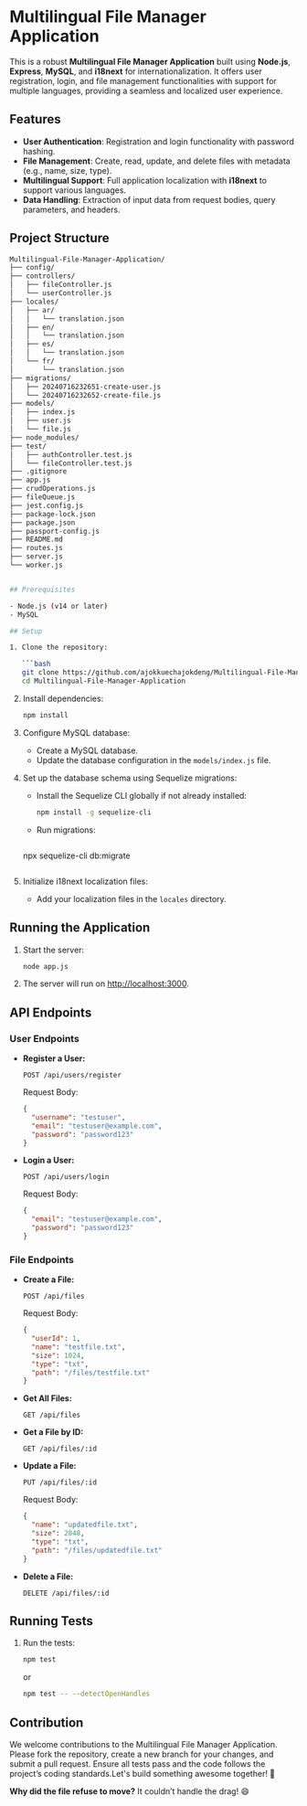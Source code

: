 # Multilingual File Manager Application

This is a robust **Multilingual File Manager Application** built using **Node.js**, **Express**, **MySQL**, and **i18next** for internationalization. It offers user registration, login, and file management functionalities with support for multiple languages, providing a seamless and localized user experience.

## Features

- **User Authentication**: Registration and login functionality with password hashing.
- **File Management**: Create, read, update, and delete files with metadata (e.g., name, size, type).
- **Multilingual Support**: Full application localization with **i18next** to support various languages.
- **Data Handling**: Extraction of input data from request bodies, query parameters, and headers.

## Project Structure

```bash
Multilingual-File-Manager-Application/
├── config/
├── controllers/
│   ├── fileController.js
│   └── userController.js
├── locales/
│   ├── ar/
│   │   └── translation.json
│   ├── en/
│   │   └── translation.json
│   ├── es/
│   │   └── translation.json
│   └── fr/
│       └── translation.json
├── migrations/
│   ├── 20240716232651-create-user.js
│   └── 20240716232652-create-file.js
├── models/
│   ├── index.js
│   ├── user.js
│   └── file.js
├── node_modules/
├── test/
│   ├── authController.test.js
│   └── fileController.test.js
├── .gitignore
├── app.js
├── crudOperations.js
├── fileQueue.js
├── jest.config.js
├── package-lock.json
├── package.json
├── passport-config.js
├── README.md
├── routes.js
├── server.js
└── worker.js


## Prerequisites

- Node.js (v14 or later)
- MySQL

## Setup

1. Clone the repository:

   ```bash
   git clone https://github.com/ajokkuechajokdeng/Multilingual-File-Manager-Application.git
   cd Multilingual-File-Manager-Application
   ```

2. Install dependencies:

   ```bash
   npm install
   ```

3. Configure MySQL database:

   - Create a MySQL database.
   - Update the database configuration in the `models/index.js` file.

4. Set up the database schema using Sequelize migrations:

   - Install the Sequelize CLI globally if not already installed:
     ```bash
     npm install -g sequelize-cli
     ```

   - Run migrations:
     ```bash
    npx sequelize-cli db:migrate
     ```

5. Initialize i18next localization files:
   - Add your localization files in the `locales` directory.

## Running the Application

1. Start the server:

   ```bash
   node app.js
   ```

2. The server will run on [http://localhost:3000](http://localhost:3000).

## API Endpoints

### User Endpoints

- **Register a User:**

  ```http
  POST /api/users/register
  ```

  Request Body:

  ```json
  {
    "username": "testuser",
    "email": "testuser@example.com",
    "password": "password123"
  }
  ```

- **Login a User:**

  ```http
  POST /api/users/login
  ```

  Request Body:

  ```json
  {
    "email": "testuser@example.com",
    "password": "password123"
  }
  ```

### File Endpoints

- **Create a File:**

  ```http
  POST /api/files
  ```

  Request Body:

  ```json
  {
    "userId": 1,
    "name": "testfile.txt",
    "size": 1024,
    "type": "txt",
    "path": "/files/testfile.txt"
  }
  ```

- **Get All Files:**

  ```http
  GET /api/files
  ```

- **Get a File by ID:**

  ```http
  GET /api/files/:id
  ```

- **Update a File:**

  ```http
  PUT /api/files/:id
  ```

  Request Body:

  ```json
  {
    "name": "updatedfile.txt",
    "size": 2048,
    "type": "txt",
    "path": "/files/updatedfile.txt"
  }
  ```

- **Delete a File:**

  ```http
  DELETE /api/files/:id
  ```

## Running Tests

1. Run the tests:

   ```bash
   npm test
   ```

   or

   ```bash
   npm test -- --detectOpenHandles
   ```


## Contribution
We welcome contributions to the Multilingual File Manager Application. Please fork the repository, create a new branch for your changes, and submit a pull request. Ensure all tests pass and the code follows the project’s coding standards.Let's build something awesome together! 🎉

**Why did the file refuse to move?**
It couldn’t handle the drag! 😄











